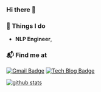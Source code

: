 ### Hi there 👋


### 🚀 Things I do

- **NLP Engineer**,

### 📬 Find me at

[![Gmail Badge](https://img.shields.io/badge/-Gmail-d14836?style=flat-square&logo=Gmail&logoColor=white&link=mailto:zhang787jun@gmail.com)](mailto:zhang787jun@gmail.com)
[![Tech Blog Badge](http://img.shields.io/badge/-Tech%20blog-black?style=flat-square&logo=github&link=https://zhang787jun.github.io/)](https://zhang787jun.github.io/) 

[![github stats](https://github-readme-stats.vercel.app/api?username=monologg&show_icons=true&hide_border=False)](https://github.com/zhang787jun)

<!--
**zhang787jun/zhang787jun** is a ✨ _special_ ✨ repository because its `README.md` (this file) appears on your GitHub profile.

Here are some ideas to get you started:

- 🔭 I’m currently working on ...
- 🌱 I’m currently learning ...
- 👯 I’m looking to collaborate on ...
- 🤔 I’m looking for help with ...
- 💬 Ask me about ...
- 📫 How to reach me: ...
- 😄 Pronouns: ...
- ⚡ Fun fact: ...
-->
